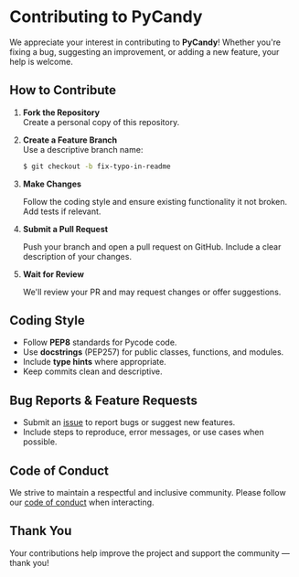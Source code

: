 # Contributing to PyCandy

We appreciate your interest in contributing to **PyCandy**! Whether you're fixing a bug, suggesting an improvement, or adding a new feature, your help is welcome.

## How to Contribute

1. **Fork the Repository**  
   Create a personal copy of this repository.

2. **Create a Feature Branch**  
   Use a descriptive branch name:

    ```bash
    $ git checkout -b fix-typo-in-readme
    ```

3. **Make Changes**

    Follow the coding style and ensure existing functionality it not broken. Add tests if relevant.

4. **Submit a Pull Request**

    Push your branch and open a pull request on GitHub. Include a clear description of your changes.

5. **Wait for Review**

    We'll review your PR and may request changes or offer suggestions.

## Coding Style

-   Follow **PEP8** standards for Pycode code.
-   Use **docstrings** (PEP257) for public classes, functions, and modules.
-   Include **type hints** where appropriate.
-   Keep commits clean and descriptive.

## Bug Reports & Feature Requests

-   Submit an [issue](https://github.com/mrolims/pynamicalsys/issues) to report bugs or suggest new features.
-   Include steps to reproduce, error messages, or use cases when possible.

## Code of Conduct

We strive to maintain a respectful and inclusive community. Please follow our [code of conduct](https://pynamicalsys.readthedocs.io/en/latest/) when interacting.

## Thank You

Your contributions help improve the project and support the community — thank you!

